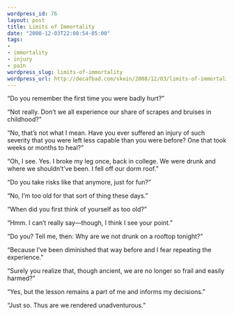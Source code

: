 ```yaml
--- 
wordpress_id: 76
layout: post
title: Limits of Immortality
date: "2008-12-03T22:08:54-05:00"
tags: 
- 
- immortality
- injury
- pain
wordpress_slug: limits-of-immortality
wordpress_url: http://decafbad.com/skein/2008/12/03/limits-of-immortality/
---
```



“Do you remember the first time you were badly hurt?”

“Not really. Don’t we all experience our share of scrapes and bruises in childhood?”

“No, that’s not what I mean. Have you ever suffered an injury of such severity that you were left less capable than you were before? One that took weeks or months to heal?”

“Oh, I see. Yes. I broke my leg once, back in college. We were drunk and where we shouldn’t’ve been. I fell off our dorm roof.”

“Do you take risks like that anymore, just for fun?”

“No, I’m too old for that sort of thing these days.”

“When did you first think of yourself as too old?”

“Hmm. I can’t really say—though, I think I see your point.”

“Do you? Tell me, then: Why are we not drunk on a rooftop tonight?”

“Because I’ve been diminished that way before and I fear repeating the experience.”

“Surely you realize that, though ancient, we are no longer so frail and easily harmed?”

“Yes, but the lesson remains a part of me and informs my decisions.”

“Just so. Thus are we rendered unadventurous.”
